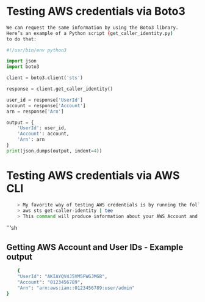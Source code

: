 # Testing AWS credentials via Boto3
```sh
We can request the same information by using the Boto3 library. 
Here’s an example of a Python script (get_caller_identity.py) 
to do that:
```
```py
#!/usr/bin/env python3

import json
import boto3

client = boto3.client('sts')

response = client.get_caller_identity()

user_id = response['UserId']
account = response['Account']
arn = response['Arn']

output = {
    'UserId': user_id,
    'Account': account,
    'Arn': arn
}
print(json.dumps(output, indent=4))
```

# Testing AWS credentials via AWS CLI
```sh
    > My favorite way of testing AWS credentials is by running the following command:
    > aws sts get-caller-identity | tee
    > This command will produce information about your AWS Account and User IDs:
```

'''sh
## Getting AWS Account and User IDs - Example output
```sh
    {
    "UserId": "AKIAYQV4J5VM5FWGJMGB",
    "Account": "0123456789",
    "Arn": "arn:aws:iam::0123456789:user/admin"
}
```